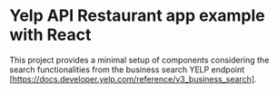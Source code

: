 # Yelp API Restaurant app example with React

This project provides a minimal setup of components considering the search functionalities from the business search YELP endpoint [https://docs.developer.yelp.com/reference/v3_business_search].



